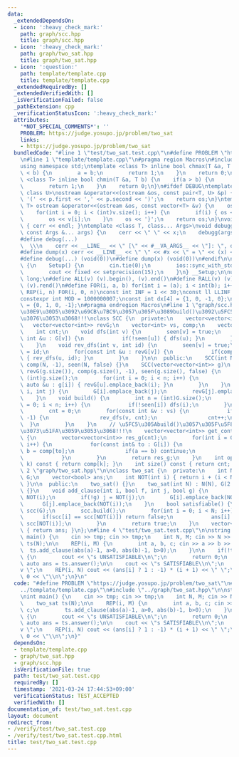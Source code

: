 ```yaml
---
data:
  _extendedDependsOn:
  - icon: ':heavy_check_mark:'
    path: graph/scc.hpp
    title: graph/scc.hpp
  - icon: ':heavy_check_mark:'
    path: graph/two_sat.hpp
    title: graph/two_sat.hpp
  - icon: ':question:'
    path: template/template.cpp
    title: template/template.cpp
  _extendedRequiredBy: []
  _extendedVerifiedWith: []
  _isVerificationFailed: false
  _pathExtension: cpp
  _verificationStatusIcon: ':heavy_check_mark:'
  attributes:
    '*NOT_SPECIAL_COMMENTS*': ''
    PROBLEM: https://judge.yosupo.jp/problem/two_sat
    links:
    - https://judge.yosupo.jp/problem/two_sat
  bundledCode: "#line 1 \"test/two_sat.test.cpp\"\n#define PROBLEM \"https://judge.yosupo.jp/problem/two_sat\"\
    \n#line 1 \"template/template.cpp\"\n#pragma region Macros\n#include <bits/stdc++.h>\n\
    using namespace std;\ntemplate <class T> inline bool chmax(T &a, T b) {\n    if(a\
    \ < b) {\n        a = b;\n        return 1;\n    }\n    return 0;\n}\ntemplate\
    \ <class T> inline bool chmin(T &a, T b) {\n    if(a > b) {\n        a = b;\n\
    \        return 1;\n    }\n    return 0;\n}\n#ifdef DEBUG\ntemplate <class T,\
    \ class U>\nostream &operator<<(ostream &os, const pair<T, U> &p) {\n    os <<\
    \ '(' << p.first << ',' << p.second << ')';\n    return os;\n}\ntemplate <class\
    \ T> ostream &operator<<(ostream &os, const vector<T> &v) {\n    os << '{';\n\
    \    for(int i = 0; i < (int)v.size(); i++) {\n        if(i) { os << ','; }\n\
    \        os << v[i];\n    }\n    os << '}';\n    return os;\n}\nvoid debugg()\
    \ { cerr << endl; }\ntemplate <class T, class... Args>\nvoid debugg(const T &x,\
    \ const Args &... args) {\n    cerr << \" \" << x;\n    debugg(args...);\n}\n\
    #define debug(...)                                                           \
    \  \\\n    cerr << __LINE__ << \" [\" << #__VA_ARGS__ << \"]: \", debugg(__VA_ARGS__)\n\
    #define dump(x) cerr << __LINE__ << \" \" << #x << \" = \" << (x) << endl\n#else\n\
    #define debug(...) (void(0))\n#define dump(x) (void(0))\n#endif\n\nstruct Setup\
    \ {\n    Setup() {\n        cin.tie(0);\n        ios::sync_with_stdio(false);\n\
    \        cout << fixed << setprecision(15);\n    }\n} __Setup;\n\nusing ll = long\
    \ long;\n#define ALL(v) (v).begin(), (v).end()\n#define RALL(v) (v).rbegin(),\
    \ (v).rend()\n#define FOR(i, a, b) for(int i = (a); i < int(b); i++)\n#define\
    \ REP(i, n) FOR(i, 0, n)\nconst int INF = 1 << 30;\nconst ll LLINF = 1LL << 60;\n\
    constexpr int MOD = 1000000007;\nconst int dx[4] = {1, 0, -1, 0};\nconst int dy[4]\
    \ = {0, 1, 0, -1};\n#pragma endregion Macros\n#line 1 \"graph/scc.hpp\"\n// \u30B0\
    \u30E9\u30D5\u3092\u69CB\u7BC9\u3057\u305F\u3089build()\u3092\u5FC5\u305A\u547C\
    \u3076\u3053\u3068!!!\nclass SCC {\n  private:\n    vector<vector<int>> G;\n \
    \   vector<vector<int>> revG;\n    vector<int> vs, comp;\n    vector<bool> seen;\n\
    \    int cnt;\n    void dfs(int v) {\n        seen[v] = true;\n        for(const\
    \ int &u : G[v]) {\n            if(!seen[u]) { dfs(u); }\n        }\n        vs.emplace_back(v);\n\
    \    }\n    void rev_dfs(int v, int id) {\n        seen[v] = true;\n        comp[v]\
    \ = id;\n        for(const int &u : revG[v]) {\n            if(comp[u] == -1)\
    \ { rev_dfs(u, id); }\n        }\n    }\n\n  public:\n    SCC(int N) : G(N), revG(N),\
    \ comp(N, -1), seen(N, false) {}\n    SCC(vector<vector<int>> g)\n        : G(g),\
    \ revG(g.size()), comp(g.size(), -1), seen(g.size(), false) {\n        int n =\
    \ (int)g.size();\n        for(int i = 0; i < n; i++) {\n            for(const\
    \ auto &u : g[i]) { revG[u].emplace_back(i); }\n        }\n    }\n    void add_edge(int\
    \ i, int j) {\n        G[i].emplace_back(j);\n        revG[j].emplace_back(i);\n\
    \    }\n    void build() {\n        int n = (int)G.size();\n        for(int i\
    \ = 0; i < n; i++) {\n            if(!seen[i]) dfs(i);\n        }\n        reverse(ALL(vs));\n\
    \        cnt = 0;\n        for(const int &v : vs) {\n            if(comp[v] ==\
    \ -1) {\n                rev_dfs(v, cnt);\n                cnt++;\n          \
    \  }\n        }\n    }\n    // \u5FC5\u305Abuild()\u3057\u305F\u5F8C\u306B\u547C\
    \u3073\u51FA\u3059\u3053\u3068!!!\n    vector<vector<int>> get_contract_graph()\
    \ {\n        vector<vector<int>> res_g(cnt);\n        for(int i = 0; i < int(G.size());\
    \ i++) {\n            for(const int& to : G[i]) {\n                int a = comp[i],\
    \ b = comp[to];\n                if(a == b) continue;\n                res_g[a].push_back(b);\n\
    \            }\n        }\n        return res_g;\n    }\n    int operator[](int\
    \ k) const { return comp[k]; }\n    int size() const { return cnt; }\n};\n#line\
    \ 2 \"graph/two_sat.hpp\"\n\nclass two_sat {\n  private:\n    int N;\n    vector<vector<int>>\
    \ G;\n    vector<bool> ans;\n    int NOT(int i) { return i + (i < N ? N : -N);\
    \ }\n\n  public:\n    two_sat() {}\n    two_sat(int N) : N(N), G(2 * N), ans(N)\
    \ {}\n    void add_clause(int i, bool f, int j, bool g) {\n        if(!f) i =\
    \ NOT(i);\n        if(!g) j = NOT(j);\n        G[i].emplace_back(NOT(j));\n  \
    \      G[j].emplace_back(NOT(i));\n    }\n    bool satisfiable() {\n        SCC\
    \ scc(G);\n        scc.build();\n        for(int i = 0; i < N; i++) {\n      \
    \      if(scc[i] == scc[NOT(i)]) return false;\n            ans[i] = scc[i] <\
    \ scc[NOT(i)];\n        }\n        return true;\n    }\n    vector<bool> answer()\
    \ { return ans; }\n};\n#line 4 \"test/two_sat.test.cpp\"\n\nstring tmp;\n\nint\
    \ main() {\n    cin >> tmp; cin >> tmp;\n    int N, M; cin >> N >> M;\n\n    two_sat\
    \ ts(N);\n\n    REP(i, M) {\n        int a, b, c; cin >> a >> b >> c;\n      \
    \  ts.add_clause(abs(a)-1, a>0, abs(b)-1, b>0);\n    }\n\n    if(!ts.satisfiable())\
    \ {\n        cout << \"s UNSATISFIABLE\\n\";\n        return 0;\n    }\n\n   \
    \ auto ans = ts.answer();\n\n    cout << \"s SATISFIABLE\\n\";\n    cout << \"\
    v \";\n    REP(i, N) cout << (ans[i] ? 1 : -1) * (i + 1) << \" \";\n    cout <<\
    \ 0 << \"\\n\";\n}\n"
  code: "#define PROBLEM \"https://judge.yosupo.jp/problem/two_sat\"\n#include \"\
    ../template/template.cpp\"\n#include \"../graph/two_sat.hpp\"\n\nstring tmp;\n\
    \nint main() {\n    cin >> tmp; cin >> tmp;\n    int N, M; cin >> N >> M;\n\n\
    \    two_sat ts(N);\n\n    REP(i, M) {\n        int a, b, c; cin >> a >> b >>\
    \ c;\n        ts.add_clause(abs(a)-1, a>0, abs(b)-1, b>0);\n    }\n\n    if(!ts.satisfiable())\
    \ {\n        cout << \"s UNSATISFIABLE\\n\";\n        return 0;\n    }\n\n   \
    \ auto ans = ts.answer();\n\n    cout << \"s SATISFIABLE\\n\";\n    cout << \"\
    v \";\n    REP(i, N) cout << (ans[i] ? 1 : -1) * (i + 1) << \" \";\n    cout <<\
    \ 0 << \"\\n\";\n}"
  dependsOn:
  - template/template.cpp
  - graph/two_sat.hpp
  - graph/scc.hpp
  isVerificationFile: true
  path: test/two_sat.test.cpp
  requiredBy: []
  timestamp: '2021-03-24 17:44:53+09:00'
  verificationStatus: TEST_ACCEPTED
  verifiedWith: []
documentation_of: test/two_sat.test.cpp
layout: document
redirect_from:
- /verify/test/two_sat.test.cpp
- /verify/test/two_sat.test.cpp.html
title: test/two_sat.test.cpp
---
```

